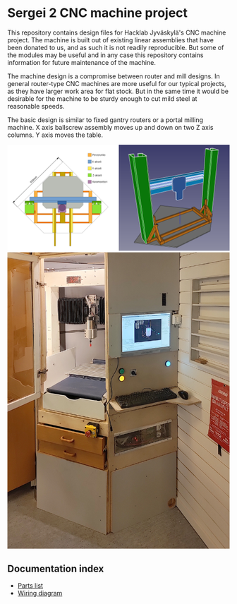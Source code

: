 Sergei 2 CNC machine project
============================

This repository contains design files for Hacklab Jyväskylä's CNC machine project.
The machine is built out of existing linear assemblies that have been donated to us, and as such it is not readily reproducible. But some of the modules may be useful and in any case this repository contains information for future maintenance of the machine.

The machine design is a compromise between router and mill designs.
In general router-type CNC machines are more useful for our typical projects, as they have larger work area for flat stock.
But in the same time it would be desirable for the machine to be sturdy enough to cut mild steel at reasonable speeds.

The basic design is similar to fixed gantry routers or a portal milling machine.
X axis ballscrew assembly moves up and down on two Z axis columns.
Y axis moves the table.

![](notes/general_plan_2021_10.png)
![](photos/cabinet_2022_06.jpg)


Documentation index
-------------------

* [Parts list](PARTS.md)
* [Wiring diagram](electronics/wiring/images/sergei2-wiring.pdf)

